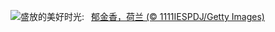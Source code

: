 ![](https://www.bing.com/th?id=OHR.TulipsWindmill_ZH-CN0665142956_UHD.jpg&w=1000)盛放的美好时光:&nbsp;&ensp;[郁金香，荷兰 (© 1111IESPDJ/Getty Images)](https://www.bing.com/th?id=OHR.TulipsWindmill_ZH-CN0665142956_UHD.jpg)
<br><br/>
